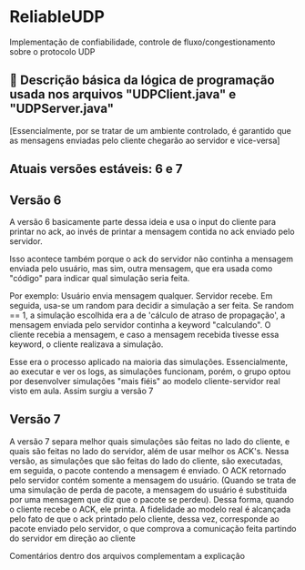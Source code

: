 # ReliableUDP
Implementação de confiabilidade, controle de fluxo/congestionamento sobre o protocolo UDP


## :memo: Descrição básica da lógica de programação usada nos arquivos "UDPClient.java" e "UDPServer.java"
[Essencialmente, por se tratar de um ambiente controlado, é garantido que as mensagens enviadas pelo cliente chegarão ao servidor e vice-versa]

## Atuais versões estáveis: 6 e 7

## Versão 6
A versão 6 basicamente parte dessa ideia e usa o input do cliente para printar no ack, ao invés de printar a mensagem contida no ack enviado pelo servidor.

Isso acontece também porque o ack do servidor não continha a mensagem enviada pelo usuário, mas sim, outra mensagem, que era usada como "código" para indicar qual simulação seria feita.

Por exemplo: Usuário envia mensagem qualquer. Servidor recebe. Em seguida, usa-se um random para decidir a simulação a ser feita. Se random == 1, a simulação escolhida era a de 'cálculo de atraso de propagação', a mensagem enviada pelo servidor continha a keyword "calculando". O cliente recebia a mensagem, e caso a mensagem recebida tivesse essa keyword, o cliente realizava a simulação. 

Esse era o processo aplicado na maioria das simulações. Essencialmente, ao executar e ver os logs, as simulações funcionam, porém, o grupo optou por desenvolver simulações "mais fiéis" ao modelo cliente-servidor real visto em aula. Assim surgiu a versão 7


## Versão 7
A versão 7 separa melhor quais simulações são feitas no lado do cliente, e quais são feitas no lado do servidor, além de usar melhor os ACK's. Nessa versão, as simulações que são feitas do lado do cliente, são executadas, em seguida, o pacote contendo a mensagem é enviado. O ACK retornado pelo servidor contém somente a mensagem do usuário. (Quando se trata de uma simulação de perda de pacote, a mensagem do usuário é substituida por uma mensagem que diz que o pacote se perdeu). Dessa forma, quando o cliente recebe o ACK, ele printa. A fidelidade ao modelo real é alcançada pelo fato de que o ack printado pelo cliente, dessa vez, corresponde ao pacote enviado pelo servidor, o que comprova a comunicação feita partindo do servidor em direção ao cliente

Comentários dentro dos arquivos complementam a explicação


